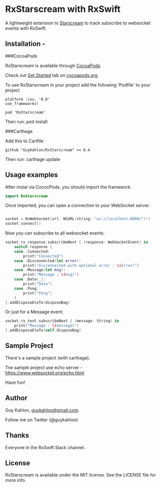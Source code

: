 # RxStarscream with RxSwift

A lightweight extension to [Starscream](https://github.com/daltoniam/Starscream) to track subscribe to websocket events with RxSwift.

## Installation - 

###CocoaPods

RxStarscream is available through [CocoaPods](http://cocoapods.org/).

Check out [Get Started](http://cocoapods.org/) tab on [cocoapods.org](http://cocoapods.org/).

To use RxStarscream in your project add the following 'Podfile' to your project

	platform :ios, '8.0'
	use_frameworks!

	pod 'RxStarscream'

Then run:
	pod install

###Carthage

Add this to Cartfile

	github "GuyKahlon/RxStarscream" >= 0.4

Then run:
	carthage update

## Usage examples

After instal via CococPods, you should import the framework.

```swift
import RxStarscream
```

Once imported, you can open a connection to your WebSocket server.

```swift

socket = RxWebSocket(url: NSURL(string: "ws://localhost:8080/")!)
socket.connect()
```
Now you can subscribe to all websocket events:

```swift
socket.rx_response.subscribeNext { (response: WebSocketEvent) in
	switch response {
	case .Connected:
		print("Connected")
	case .Disconnected(let error):
		print("Disconnected with optional error : \(error)")
	case .Message(let msg):
		print("Message : \(msg)")
	case .Data(_):
		print("Data")
	case .Pong:
		print("Pong")
  	}
}.addDisposableTo(disposeBag)
```

Or just for a Message event:

```swift
socket.rx_text.subscribeNext { (message: String) in        
	print("Message : \(message)")
}.addDisposableTo(self.disposeBag)
```
      

## Sample Project

There's a sample project (with carthage). 

Tne sample project use echo server - https://www.websocket.org/echo.html 

Have fun!

## Author

Guy Kahlon, guykahlon@gmail.com.

Follow me on Twitter (@guykahlon)


## Thanks

Everyone in the RxSwift Slack channel.

## License

RxStarscream is available under the MIT license. See the LICENSE file for more info.


